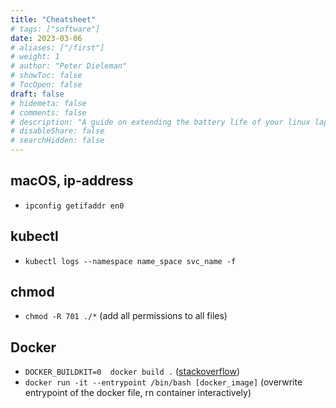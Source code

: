 ```yaml
---
title: "Cheatsheet"
# tags: ["software"]
date: 2023-03-06
# aliases: ["/first"]
# weight: 1
# author: "Peter Dieleman"
# showToc: false
# TocOpen: false
draft: false
# hidemeta: false
# comments: false
# description: "A guide on extending the battery life of your linux laptop"
# disableShare: false
# searchHidden: false
---
```


## macOS, ip-address

- `ipconfig getifaddr en0`

## kubectl

- `kubectl logs --namespace name_space svc_name -f`

## chmod

- `chmod -R 701 ./*` (add all permissions to all files)

## Docker

- `DOCKER_BUILDKIT=0  docker build .` ([stackoverflow](https://stackoverflow.com/questions/64221861/an-error-failed-to-solve-with-frontend-dockerfile-v0))
- `docker run -it --entrypoint /bin/bash [docker_image]` (overwrite entrypoint of the docker file, rn container interactively)
